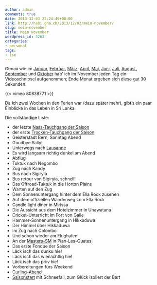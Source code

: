 ```yaml
---
author: admin
comments: true
date: 2013-12-03 22:24:49+00:00
link: http://habi.gna.ch/2013/12/03/mein-november/
slug: mein-november
title: Mein November
wordpress_id: 3263
categories:
- personal
tags:
- 1se
---
```


Genau wie im [Januar](http://habi.gna.ch/2013/02/01/mein-januar/), [Februar](http://habi.gna.ch/2013/03/04/mein-februar/), [März](http://habi.gna.ch/2013/04/01/mein-marz/), [April](http://habi.gna.ch/2013/05/01/mein-april/), [Mai](http://habi.gna.ch/2013/06/01/mein-mai/), [Juni](http://habi.gna.ch/2013/07/01/mein-juni/), [Juli](http://habi.gna.ch/2013/08/02/mein-juli/), [August](http://habi.gna.ch/2013/09/02/mein-august/), [September](http://habi.gna.ch/2013/10/02/mein-september/) und [Oktober](http://habi.gna.ch/2013/11/03/mein-oktober/) hab’ ich im November jeden Tag ein Videoschnipsel aufgenommen; Ende Monat ergeben sich diese gut 30 Sekunden.

{{< vimeo 80838771 >}}

Da ich zwei Wochen in den Ferien war (dazu später mehr), gibt’s ein paar Einblicke in das Leben in Sri Lanka.

Die vollständige Liste:
* der letzte [Nass-Tauchgang der Saison](http://divelog.davidhaberthuer.ch/2013.11.01.eichholz-marzili.pdf)
* der erste [Trocken-Tauchgang der Saison](http://habi.gna.ch/2013/11/05/tauchen-im-lac-st-leonard/)
* Geisterstadt Bern, Sonntag Abend
* Goodbye Sally!
* Unterwegs nach [Lausanne](http://habi.gna.ch/2013/11/05/zmorge-am-see/)
* Es wird langsam richtig dunkel am Abend
* Abflug
* Tuktuk nach Negombo
* Zug nach Kandy
* Bus nach Sigiryia
* Bus retour von Sigiryia, schnell!
* Das Offroad-Tuktuk in die Horton Plains
* Warten auf den Zug
* Dem Sonnenuntergang hinter dem Ella Rock zusehen
* Auf dem offiziellen Wanderweg zum Ella Rock
* Candle light diner in Mirissa
* Die Aussicht aus dem Hotelzimmer in Unawatuna
* Cricket-Unterricht im Fort von Galle
* Hammer-Sonnenuntergang in Hikkaduwa
* Der Himmel über Hikkaduwa
* Im Zug nach Colombo
* Und schon wieder am Flughafen
* An der [Masters-SM](http://www.fsn.ch/desktopdefault.aspx/tabid-814/965_read-9606/) in Plan-Les-Ouates
* Das erste Fondue der Saison
* Läck isch das dunku hie!
* Läck isch das wienächtlig hie!
* Läck isch das priiv hie!
* Vorbereitungen fürs Weekend
* [Curling-Abend](http://www.curlingbern.ch/curling-probieren/plausch-curling/)
* [Saisonstart](http://runkeeper.com/user/davidhaberthuer/activity/276564220) mit Schneefall, zum Glück isoliert der Bart
